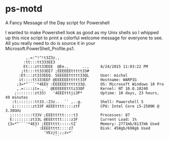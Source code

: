 # ps-motd
A Fancy Message of the Day script for Powershell

I wanted to make Powershell look as good as my Unix shells so I whipped up this nice 
script to print a colorful welcome message for everyone to see. All you really need 
to do is source it in your Microsoft.PowerShell_Profile.ps1.


```
         ,.=:^!^!t3Z3z.,
        :tt:::tt333EE3
        Et:::ztt33EEE  @Ee.,      ..,     8/24/2015 11:03:22 PM
       ;tt:::tt333EE7 ;EEEEEEttttt33#
      :Et:::zt333EEQ. SEEEEEttttt33QL     User: michal
      it::::tt333EEF @EEEEEEttttt33F      Hostname: WARPIG
     ;3=*^```'*4EEV :EEEEEEttttt33@.      OS: Microsoft Windows 10 Pro
     ,.=::::it=., ` @EEEEEEtttz33QF       Kernel: NT 10.0.10240
    ;::::::::zt33)   '4EEEtttji3P*        Uptime: 10 days, 23 hours, 49 minutes
   :t::::::::tt33.:Z3z..  `` ,..g.        Shell: Powershell 5
   i::::::::zt33F AEEEtttt::::ztF         CPU: Intel Core i5-2500K @ 3.30GHz
  ;:::::::::t33V ;EEEttttt::::t3          Processes: 87
  E::::::::zt33L @EEEtttt::::z3F          Current Load: 1%
 {3=*^```'*4E3) ;EEEtttt:::::tZ`          Memory: 2771mb/8137mb Used
             ` :EEEEtttt::::z7            Disk: 458gb/698gb Used
                 'VEzjt:;;z>*`
                      ``
```
